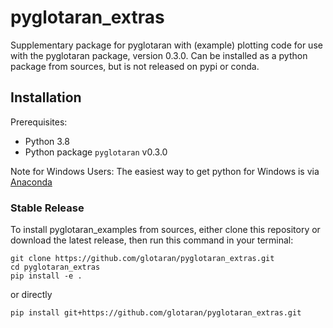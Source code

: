 # pyglotaran_extras

Supplementary package for pyglotaran with (example) plotting code for use with the pyglotaran package, version 0.3.0.
Can be installed as a python package from sources, but is not released on pypi or conda.

## Installation

Prerequisites:

- Python 3.8
- Python package `pyglotaran` v0.3.0

Note for Windows Users: The easiest way to get python for Windows is via [Anaconda](https://www.anaconda.com/)

### Stable Release

To install pyglotaran_examples from sources, either clone this repository or download the latest release, then run this command in your terminal:

```shell
git clone https://github.com/glotaran/pyglotaran_extras.git
cd pyglotaran_extras
pip install -e .
```

or directly

```shell
pip install git+https://github.com/glotaran/pyglotaran_extras.git
```
